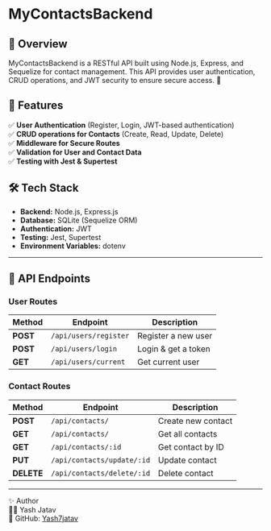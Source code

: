 # MyContactsBackend

## 📌 Overview

MyContactsBackend is a RESTful API built using Node.js, Express, and Sequelize for contact management. This API provides user authentication, CRUD operations, and JWT security to ensure secure access. 🚀

## 🚀 Features

✅ **User Authentication** (Register, Login, JWT-based authentication)  
✅ **CRUD operations for Contacts** (Create, Read, Update, Delete)  
✅ **Middleware for Secure Routes**  
✅ **Validation for User and Contact Data**  
✅ **Testing with Jest & Supertest**

## 🛠 Tech Stack

- **Backend:** Node.js, Express.js
- **Database:** SQLite (Sequelize ORM)
- **Authentication:** JWT
- **Testing:** Jest, Supertest
- **Environment Variables:** dotenv

---

## 📢 API Endpoints

### **User Routes**

| Method   | Endpoint              | Description         |
| -------- | --------------------- | ------------------- |
| **POST** | `/api/users/register` | Register a new user |
| **POST** | `/api/users/login`    | Login & get a token |
| **GET**  | `/api/users/current`  | Get current user    |

### **Contact Routes**

| Method     | Endpoint                   | Description        |
| ---------- | -------------------------- | ------------------ |
| **POST**   | `/api/contacts/`           | Create new contact |
| **GET**    | `/api/contacts/`           | Get all contacts   |
| **GET**    | `/api/contacts/:id`        | Get contact by ID  |
| **PUT**    | `/api/contacts/update/:id` | Update contact     |
| **DELETE** | `/api/contacts/delete/:id` | Delete contact     |

---

✨ Author  
👨‍💻 Yash Jatav  
🔗 GitHub: [Yash7jatav](https://github.com/Yash7jatav)
